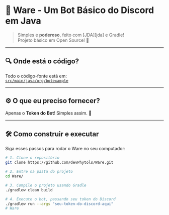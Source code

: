 # 🚀 Ware - Um Bot Básico do Discord em Java

> Simples e **poderoso**, feito com [JDA][jda] e Gradle!  
> Projeto básico em Open Source! 🌟

---

## 🔍 Onde está o código?

Todo o código-fonte está em:  
[`src/main/java/org/botexample`](https://github.com/devPhytols/Ware/tree/main/src/main/java/org/ware)

---

## ⚙️ O que eu preciso fornecer?

Apenas o **Token do Bot**! Simples assim. 🎉

---

## 🛠️ Como construir e executar

Siga esses passos para rodar o Ware no seu computador:

```bash
# 1. Clone o repositório
git clone https://github.com/devPhytols/Ware.git

# 2. Entre na pasta do projeto
cd Ware/

# 3. Compile o projeto usando Gradle
./gradlew clean build

# 4. Execute o bot, passando seu token do Discord
./gradlew run --args "seu-token-do-discord-aqui"
#   W a r e  
 